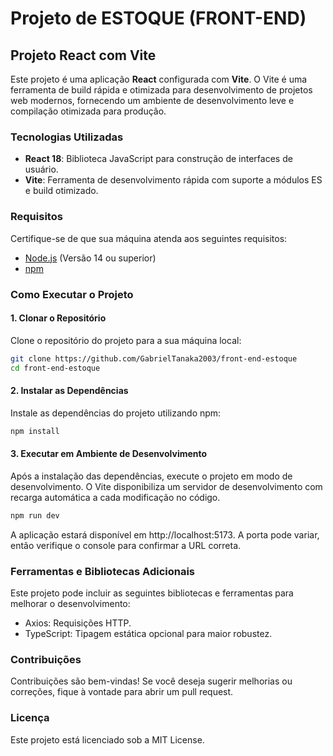 # Projeto de ESTOQUE (FRONT-END)

## Projeto React com Vite

Este projeto é uma aplicação **React** configurada com **Vite**. O Vite é uma ferramenta de build rápida e otimizada para desenvolvimento de projetos web modernos, fornecendo um ambiente de desenvolvimento leve e compilação otimizada para produção.

### Tecnologias Utilizadas

- **React 18**: Biblioteca JavaScript para construção de interfaces de usuário.
- **Vite**: Ferramenta de desenvolvimento rápida com suporte a módulos ES e build otimizado.

### Requisitos

Certifique-se de que sua máquina atenda aos seguintes requisitos:

- [Node.js](https://nodejs.org/en/) (Versão 14 ou superior)
- [npm](https://www.npmjs.com/)

### Como Executar o Projeto

#### 1. Clonar o Repositório

Clone o repositório do projeto para a sua máquina local:

```bash
git clone https://github.com/GabrielTanaka2003/front-end-estoque
cd front-end-estoque
```

#### 2. Instalar as Dependências

Instale as dependências do projeto utilizando npm:

```bash
npm install
```

#### 3. Executar em Ambiente de Desenvolvimento
Após a instalação das dependências, execute o projeto em modo de desenvolvimento. O Vite disponibiliza um servidor de desenvolvimento com recarga automática a cada modificação no código.

```bash
npm run dev
```

A aplicação estará disponível em http://localhost:5173. A porta pode variar, então verifique o console para confirmar a URL correta.

### Ferramentas e Bibliotecas Adicionais

Este projeto pode incluir as seguintes bibliotecas e ferramentas para melhorar o desenvolvimento:

- Axios: Requisições HTTP.
- TypeScript: Tipagem estática opcional para maior robustez.

### Contribuições

Contribuições são bem-vindas! Se você deseja sugerir melhorias ou correções, fique à vontade para abrir um pull request.

### Licença

Este projeto está licenciado sob a MIT License.